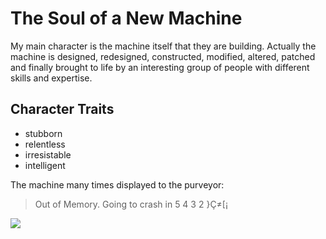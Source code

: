 # The Soul of a New Machine

My main character is the machine itself that they are building. Actually the machine is designed, redesigned, constructed, modified, altered, patched and finally brought to life by an interesting group of people with different skills and expertise. 

## Character Traits

* stubborn
* relentless
* irresistable
* intelligent

The machine many times displayed to the purveyor:

> Out of Memory. Going to crash in 5 4 3 2 }Ç≠[¡

<img src="https://images.unsplash.com/photo-1578801503688-d30fffee6a9e?ixlib=rb-1.2.1&ixid=eyJhcHBfaWQiOjEyMDd9&auto=format&fit=crop&w=1237&q=80"/>
